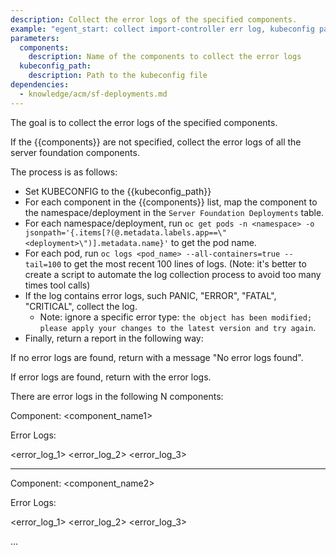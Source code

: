 ```yaml
---
description: Collect the error logs of the specified components.
example: "egent_start: collect import-controller err log, kubeconfig path ~/Downloads/server-foundation-sno-lite-rhrhr-kubeconfig.yaml"
parameters:
  components:
    description: Name of the components to collect the error logs
  kubeconfig_path:
    description: Path to the kubeconfig file
dependencies:
  - knowledge/acm/sf-deployments.md
---
```


The goal is to collect the error logs of the specified components.

If the {{components}} are not specified, collect the error logs of all the server foundation components.

The process is as follows:

- Set KUBECONFIG to the {{kubeconfig_path}}
- For each component in the {{components}} list, map the component to the namespace/deployment in the `Server Foundation Deployments` table.
- For each namespace/deployment, run `oc get pods -n <namespace> -o jsonpath='{.items[?(@.metadata.labels.app==\"<deployment>\")].metadata.name}'` to get the pod name.
- For each pod, run `oc logs <pod_name> --all-containers=true --tail=100` to get the most recent 100 lines of logs.
  (Note: it's better to create a script to automate the log collection process to avoid too many times tool calls)
- If the log contains error logs, such PANIC, "ERROR", "FATAL", "CRITICAL", collect the log.
  - Note: ignore a specific error type: `the object has been modified; please apply your changes to the latest version and try again`.
- Finally, return a report in the following way:

If no error logs are found, return with a message "No error logs found".

If error logs are found, return with the error logs.

<report>

There are error logs in the following N components:

Component: <component_name1>

Error Logs:

<error_log_1>
<error_log_2>
<error_log_3>

---

Component: <component_name2>

Error Logs:

<error_log_1>
<error_log_2>
<error_log_3>

...

</report>
